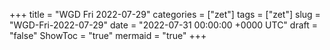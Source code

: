 +++
title = "WGD Fri 2022-07-29"
categories = ["zet"]
tags = ["zet"]
slug = "WGD-Fri-2022-07-29"
date = "2022-07-31 00:00:00 +0000 UTC"
draft = "false"
ShowToc = "true"
mermaid = "true"
+++

